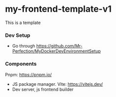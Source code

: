 # my-frontend-template-v1
This is a template

### Dev Setup
- Go through https://github.com/Mr-Perfection/MyDockerDevEnvironmentSetup

### Components
Pnpm: https://pnpm.io/
- JS package manager.
Vite: https://vitejs.dev/
- Dev server, js frontend builder
